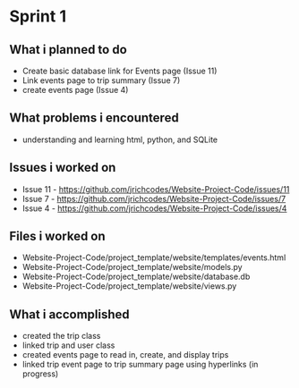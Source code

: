 # Sprint 1

## What i planned to do
- Create basic database link for Events page (Issue 11)
- Link events page to trip summary (Issue 7)
- create events page (Issue 4)

## What problems i encountered
- understanding and learning html, python, and SQLite

## Issues i worked on
- Issue 11 - https://github.com/jrichcodes/Website-Project-Code/issues/11
- Issue 7 - https://github.com/jrichcodes/Website-Project-Code/issues/7
- Issue 4 - https://github.com/jrichcodes/Website-Project-Code/issues/4

## Files i worked on
- Website-Project-Code/project_template/website/templates/events.html
- Website-Project-Code/project_template/website/models.py
- Website-Project-Code/project_template/website/database.db
- Website-Project-Code/project_template/website/views.py

## What i accomplished
- created the trip class
- linked trip and user class
- created events page to read in, create, and display trips
- linked trip event page to trip summary page using hyperlinks (in progress)